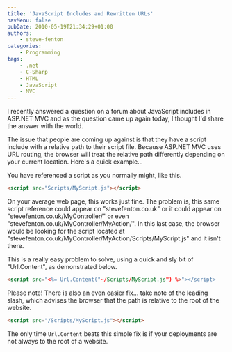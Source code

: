 ```yaml
---
title: 'JavaScript Includes and Rewritten URLs'
navMenu: false
pubDate: 2010-05-19T21:34:29+01:00
authors:
    - steve-fenton
categories:
    - Programming
tags:
    - .net
    - C-Sharp
    - HTML
    - JavaScript
    - MVC
---
```


I recently answered a question on a forum about JavaScript includes in ASP.NET MVC and as the question came up again today, I thought I'd share the answer with the world.

The issue that people are coming up against is that they have a script include with a relative path to their script file. Because ASP.NET MVC uses URL routing, the browser will treat the relative path differently depending on your current location. Here's a quick example…

You have referenced a script as you normally might, like this.

```html
<script src="Scripts/MyScript.js"></script>
```

On your average web page, this works just fine. The problem is, this same script reference could appear on "stevefenton.co.uk" or it could appear on "stevefenton.co.uk/MyController/" or even "stevefenton.co.uk/MyController/MyAction/". In this last case, the browser would be looking for the script located at "stevefenton.co.uk/MyController/MyAction/Scripts/MyScript.js" and it isn't there.

This is a really easy problem to solve, using a quick and sly bit of "Url.Content", as demonstrated below.

```html
<script src="<%= Url.Content("~/Scripts/MyScript.js") %>"></script>
```

Please note! There is also an even easier fix… take note of the leading slash, which advises the browser that the path is relative to the root of the website.

```html
<script src="/Scripts/MyScript.js"></script>
```

The only time `Url.Content` beats this simple fix is if your deployments are not always to the root of a website.
